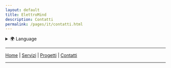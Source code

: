 ```yaml
---
layout: default
title: ElettroMind
description: Contatti
permalink: /pages/it/contatti.html
---
```


<details>
  <summary>🌍 Language</summary>
  <ul>
    <li><a href="/index.html">🇮🇹 Italiano</a></li>
    <li><a href="/pages/en/contacts.html">🇬🇧 English</a></li>
  </ul>
</details>

***

[Home](/index.html) | [Servizi](/pages/it/servizi.html) | [Progetti](/pages/it/progetti.html) | [Contatti](/pages/it/contatti.html)

***
